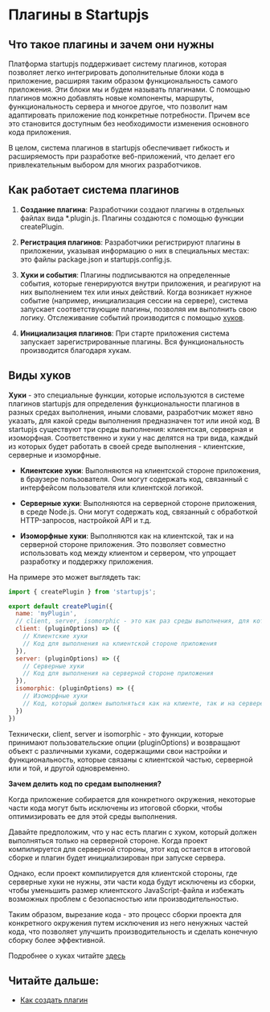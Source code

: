# Плагины в Startupjs

## Что такое плагины и зачем они нужны

Платформа startupjs поддерживает систему плагинов, которая позволяет легко интегрировать дополнительные блоки кода в приложение, расширяя таким образом функциональность самого приложения. Эти блоки мы и будем называть плагинами. С помощью плагинов можно добавлять новые компоненты, маршруты, функциональность сервера и многое другое, что позволит нам адаптировать приложение под конкретные потребности. Причем все это становится доступным без необходимости изменения основного кода приложения.

В целом, система плагинов в startupjs обеспечивает гибкость и расширяемость при разработке веб-приложений, что делает его привлекательным выбором для многих разработчиков.


## Как работает система плагинов

1) **Создание плагина**: Разработчики создают плагины в отдельных файлах вида *.plugin.js. Плагины создаются с помощью функции createPlugin.

2) **Регистрация плагинов**: Разработчики регистрируют плагины в приложении, указывая информацию о них в специальных местах: это файлы package.json и startupjs.config.js.

3) **Хуки и события**: Плагины подписываются на определенные события, которые генерируются внутри приложения, и реагируют на них выполнением тех или иных действий. Когда возникает нужное событие (например, инициализация сессии на сервере), система запускает соответствующие плагины, позволяя им выполнить свою логику. Отслеживание событий производится с помощью [хуков](https://github.com/startupjs/startupjs/blob/master/packages/startupjs/README.ru.md).

4) **Инициализация плагинов**: При старте приложения система запускает зарегистрированные плагины. Вся функциональность производится благодаря хукам.



## Виды хуков

**Хуки** - это специальные функции, которые используются в системе плагинов startupjs для определения функциональности плагинов в разных средах выполнения, иными словами, разработчик может явно указать, для какой среды выполнения предназначен тот или иной код. В startupjs существуют три среды выполнения: клиентская, серверная и изоморфная. Соответственно и хуки у нас делятся на три вида, каждый из которых будет работать в своей среде выполнения -  клиентские, серверные и изоморфные.

- **Клиентские хуки**: Выполняются на клиентской стороне приложения, в браузере пользователя. Они могут содержать код, связанный с интерфейсом пользователя или клиентской логикой.

- **Серверные хуки**: Выполняются на серверной стороне приложения, в среде Node.js. Они могут содержать код, связанный с обработкой HTTP-запросов, настройкой API и т.д.

- **Изоморфные хуки**: Выполняются как на клиентской, так и на серверной стороне приложения. Это позволяет совместно использовать код между клиентом и сервером, что упрощает разработку и поддержку приложения.

На примере это может выглядеть так:

```js
import { createPlugin } from 'startupjs';

export default createPlugin({
  name: 'myPlugin',
  // client, server, isomorphic - это как раз среды выполнения, для которых мы будем прописывать хуки
  client: (pluginOptions) => ({
    // Клиентские хуки
    // Код для выполнения на клиентской стороне приложения
  }),
  server: (pluginOptions) => ({
    // Серверные хуки
    // Код для выполнения на серверной стороне приложения
  }),
  isomorphic: (pluginOptions) => ({
    // Изоморфные хуки
    // Код, который должен выполняться как на клиенте, так и на сервере
  })
})
```

Технически, client, server и isomorphic - это функции, которые принимают пользовательские опции (pluginOptions) и возвращают объект с различными хуками, содержащими свои настройки и функциональность, которые связаны с клиентской частью, серверной или и той, и другой одновременно.

**Зачем делить код по средам выполнения?**

Когда приложение собирается для конкретного окружения, некоторые части кода могут быть исключены из итоговой сборки, чтобы оптимизировать ее для этой среды выполнения.

Давайте предположим, что у нас есть плагин с хуком, который должен выполняться только на серверной стороне.
Когда проект компилируется для серверной стороны, этот код остается в итоговой сборке и плагин будет инициализирован при запуске сервера.

Однако, если проект компилируется для клиентской стороны, где серверные хуки не нужны, эти части кода будут исключены из сборки, чтобы уменьшить размер клиентского JavaScript-файла и избежать возможных проблем с безопасностью или производительностью.

Таким образом, вырезание кода - это процесс сборки проекта для конкретного окружения путем исключения из него ненужных частей кода, что позволяет улучшить производительность и сделать конечную сборку более эффективной.

Подробнее о хуках читайте [здесь](https://github.com/startupjs/startupjs/blob/master/packages/startupjs/README.ru.md)


## Читайте дальше:
- [Как создать плагин](https://github.com/startupjs/startupjs/blob/master/packages/startupjs/createPlugin.ru.md)
